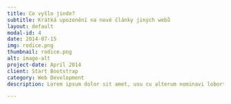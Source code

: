 ```yaml
---
title: Co vyšlo jinde?
subtitle: Krátká upozonění na nové články jiných webů
layout: default
modal-id: 4
date: 2014-07-15
img: rodice.png
thumbnail: rodice.png
alt: image-alt
project-date: April 2014
client: Start Bootstrap
category: Web Development
description: Lorem ipsum dolor sit amet, usu cu alterum nominavi lobortis. At duo novum diceret. Tantas apeirian vix et, usu sanctus postulant inciderint ut, populo diceret necessitatibus in vim. Cu eum dicam feugiat noluisse.

---
```

